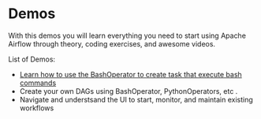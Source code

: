 # Demos

With this demos you will learn everything you need to start
using Apache Airflow through theory, coding exercises, and
awesome videos. 

List of Demos:

* [Learn how to use the BashOperator to create task that execute bash commands](/dag-examples/01-BashOperator)
* Create your own DAGs using BashOperator, PythonOperators, etc .
* Navigate and understsand the UI to start, monitor, and maintain existing workflows